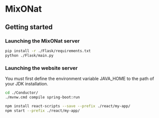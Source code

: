 # MixONat

## Getting started

### Launching the MixONat server

```bash
pip install -r ./Flask/requirements.txt
python ./Flask/main.py
```

### Launching the website server

You must first define the environment variable JAVA_HOME to the path of your JDK installation.

```bash
cd ./Conductor/
./mvnw.cmd compile spring-boot:run
```

```bash
npm install react-scripts --save --prefix ./react/my-app/
npm start --prefix ./react/my-app/
```